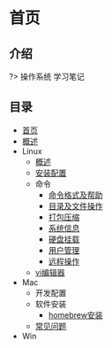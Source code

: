 # 首页

## 介绍

?> 操作系统 学习笔记



## 目录

* [首页](README.md)
* [概述](sections/概述.md)
* Linux
  * [概述](sections/Linux/概述.md)
  * [安装配置](sections/Linux/安装配置.md)
  * 命令
    * [命令格式及帮助](sections/Linux/命令/命令格式及帮助.md)
    * [目录及文件操作](sections/Linux/命令/目录及文件操作.md)
    * [打包压缩](sections/Linux/命令/打包压缩.md)
    * [系统信息](sections/Linux/命令/系统信息.md)
    * [硬盘挂载](sections/Linux/命令/硬盘挂载.md)
    * [用户管理](sections/Linux/命令/用户管理.md)
    * [远程操作](sections/Linux/命令/远程操作.md)
  * [vi编辑器](sections/Linux/vi编辑器.md)
* Mac
  * 开发配置
  * 软件安装
    * [homebrew安装](sections/Mac/软件安装/homebrew安装.md)
  * [常见问题](sections/Mac/常见问题.md)
* Win
